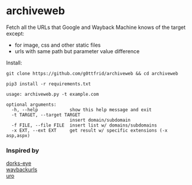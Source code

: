 # archiveweb
Fetch all the URLs that Google and Wayback Machine knows of the target except:
- for image, css and other static files
- urls with same path but parameter value difference


Install:

```
git clone https://github.com/g0ttfrid/archiveweb && cd archiveweb
```
```
pip3 install -r requirements.txt

```


```
usage: archiveweb.py -t example.com

optional arguments:
  -h, --help            show this help message and exit
  -t TARGET, --target TARGET
                        insert domain/subdomain
  -f FILE, --file FILE  insert list w/ domains/subdomains
  -x EXT, --ext EXT     get result w/ specific extensions (-x asp,aspx)
```


### Inspired by

[dorks-eye](https://github.com/BullsEye0/dorks-eye)\
[waybackurls](https://github.com/tomnomnom/waybackurls)\
[uro](https://github.com/s0md3v/uro)
